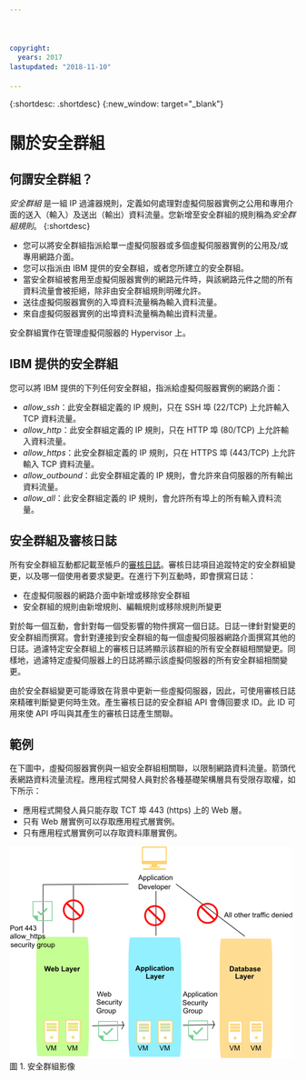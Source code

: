 ```yaml
---



copyright:
  years: 2017
lastupdated: "2018-11-10"

---
```


{:shortdesc: .shortdesc}
{:new_window: target="_blank"}

# 關於安全群組

## 何謂安全群組？
*安全群組* 是一組 IP 過濾器規則，定義如何處理對虛擬伺服器實例之公用和專用介面的送入（輸入）及送出（輸出）資料流量。您新增至安全群組的規則稱為*安全群組規則*。
{:shortdesc}

* 您可以將安全群組指派給單一虛擬伺服器或多個虛擬伺服器實例的公用及/或專用網路介面。
* 您可以指派由 IBM 提供的安全群組，或者您所建立的安全群組。
* 當安全群組被套用至虛擬伺服器實例的網路元件時，與該網路元件之間的所有資料流量會被拒絕，除非由安全群組規則明確允許。
* 送往虛擬伺服器實例的入埠資料流量稱為輸入資料流量。
* 來自虛擬伺服器實例的出埠資料流量稱為輸出資料流量。

安全群組實作在管理虛擬伺服器的 Hypervisor 上。

## IBM 提供的安全群組
您可以將 IBM 提供的下列任何安全群組，指派給虛擬伺服器實例的網路介面：

* *allow_ssh*：此安全群組定義的 IP 規則，只在 SSH 埠 (22/TCP) 上允許輸入 TCP 資料流量。
* *allow_http*：此安全群組定義的 IP 規則，只在 HTTP 埠 (80/TCP) 上允許輸入資料流量。
* *allow_https*：此安全群組定義的 IP 規則，只在 HTTPS 埠 (443/TCP) 上允許輸入 TCP 資料流量。
* *allow_outbound*：此安全群組定義的 IP 規則，會允許來自伺服器的所有輸出資料流量。
* *allow_all*：此安全群組定義的 IP 規則，會允許所有埠上的所有輸入資料流量。

## 安全群組及審核日誌
所有安全群組互動都記載至帳戶的[審核日誌](/docs/customer-portal/cpmonenv.html#cp_viewacctauditlog)。審核日誌項目追蹤特定的安全群組變更，以及哪一個使用者要求變更。在進行下列互動時，即會撰寫日誌：
* 在虛擬伺服器的網路介面中新增或移除安全群組
* 安全群組的規則由新增規則、編輯規則或移除規則所變更

對於每一個互動，會針對每一個受影響的物件撰寫一個日誌。日誌一律針對變更的安全群組而撰寫。會針對連接到安全群組的每一個虛擬伺服器網路介面撰寫其他的日誌。過濾特定安全群組上的審核日誌將顯示該群組的所有安全群組相關變更。同樣地，過濾特定虛擬伺服器上的日誌將顯示該虛擬伺服器的所有安全群組相關變更。

由於安全群組變更可能導致在背景中更新一些虛擬伺服器，因此，可使用審核日誌來精確判斷變更何時生效。產生審核日誌的安全群組 API 會傳回要求 ID。此 ID 可用來使 API 呼叫與其產生的審核日誌產生關聯。

## 範例
在下圖中，虛擬伺服器實例與一組安全群組相關聯，以限制網路資料流量。箭頭代表網路資料流量流程。應用程式開發人員對於各種基礎架構層具有受限存取權，如下所示：

* 應用程式開發人員只能存取 TCT 埠 443 (https) 上的 Web 層。
* 只有 Web 層實例可以存取應用程式層實例。
* 只有應用程式層實例可以存取資料庫層實例。 

![安全群組影像](images/SecurityGroups.png "影像顯示已啟用一組安全群組的網路資料流量流程") 圖 1. 安全群組影像


